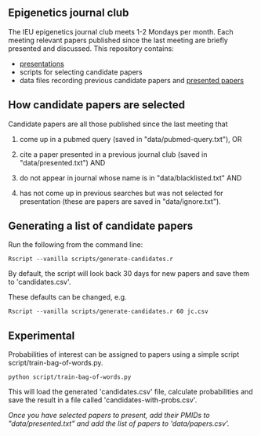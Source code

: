 ## Epigenetics journal club

The IEU epigenetics journal club meets 1-2 Mondays per month.
Each meeting relevant papers published since the last meeting are
briefly presented and discussed. This repository contains:
- [presentations](https://mrcieu.github.io/epigenetics-journal-club/)
- scripts for selecting candidate papers
- data files recording previous candidate papers and [presented papers](https://github.com/MRCIEU/epigenetics-journal-club/blob/main/data/papers.csv)

## How candidate papers are selected 

Candidate papers are all those published since the last meeting
that 

1. come up in a pubmed query (saved in "data/pubmed-query.txt"), OR

2. cite a paper presented in a previous journal club (saved in "data/presented.txt") AND

3. do not appear in  journal whose name is in "data/blacklisted.txt" AND

4. has not come up in previous searches but was not selected for
   presentation (these are papers are saved in "data/ignore.txt").


## Generating a list of candidate papers 

Run the following from the command line:

  ```
  Rscript --vanilla scripts/generate-candidates.r
  ```

By default, the script will look back 30 days for new papers
and save them to 'candidates.csv'.

These defaults can be changed, e.g.
  ```
  Rscript --vanilla scripts/generate-candidates.r 60 jc.csv
  ```


## Experimental

Probabilities of interest can be assigned to papers using
a simple script script/train-bag-of-words.py.

```
python script/train-bag-of-words.py
```

This will load the generated 'candidates.csv' file, calculate probabilities
and save the result in a file called 'candidates-with-probs.csv'.

*Once you have selected papers to present, add their PMIDs to "data/presented.txt"
and add the list of papers to 'data/papers.csv'.*


